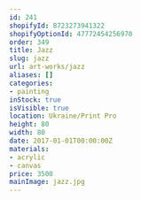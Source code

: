 ```yaml
---
id: 241
shopifyId: 8723273941322
shopifyOptionId: 47772454256970
order: 349
title: Jazz
slug: jazz
url: art-works/jazz
aliases: []
categories:
- painting
inStock: true
isVisible: true
location: Ukraine/Print Pro
height: 80
width: 80
date: 2017-01-01T00:00:00Z
materials:
- acrylic
- canvas
price: 3500
mainImage: jazz.jpg
---
```

